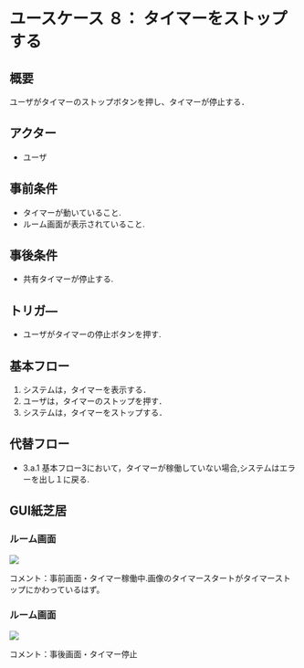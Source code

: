 # ユースケース ８： タイマーをストップする

## 概要
ユーザがタイマーのストップボタンを押し、タイマーが停止する．


## アクター
- ユーザ

## 事前条件
- タイマーが動いていること.
- ルーム画面が表示されていること.

## 事後条件
- 共有タイマーが停止する.


## トリガ―
- ユーザがタイマーの停止ボタンを押す.

## 基本フロー
1. システムは，タイマーを表示する．
2. ユーザは，タイマーのストップを押す．
3. システムは，タイマーをストップする．


## 代替フロー
- 3.a.1  基本フロー3において，タイマーが稼働していない場合,システムはエラーを出し１に戻る.



## GUI紙芝居
### ルーム画面
<img src="room_img.png">

コメント：事前画面・タイマー稼働中.画像のタイマースタートがタイマーストップにかわっているはず。

### ルーム画面
<img src="room_img.png">

コメント：事後画面・タイマー停止
